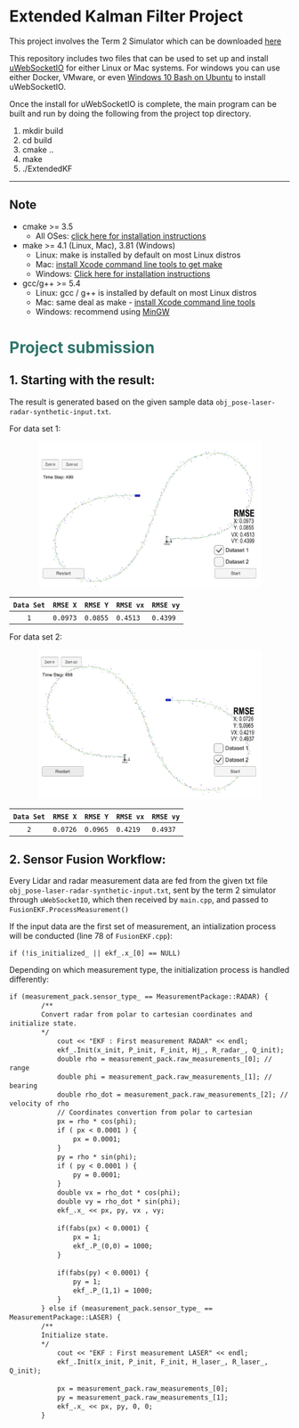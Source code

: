 # Extended Kalman Filter Project
This project involves the Term 2 Simulator which can be downloaded [here](https://github.com/udacity/self-driving-car-sim/releases)

This repository includes two files that can be used to set up and install [uWebSocketIO](https://github.com/uWebSockets/uWebSockets) for either Linux or Mac systems. For windows you can use either Docker, VMware, or even [Windows 10 Bash on Ubuntu](https://www.howtogeek.com/249966/how-to-install-and-use-the-linux-bash-shell-on-windows-10/) to install uWebSocketIO.

Once the install for uWebSocketIO is complete, the main program can be built and run by doing the following from the project top directory.

1. mkdir build
2. cd build
3. cmake ..
4. make
5. ./ExtendedKF

---

## Note

* cmake >= 3.5
  * All OSes: [click here for installation instructions](https://cmake.org/install/)
* make >= 4.1 (Linux, Mac), 3.81 (Windows)
  * Linux: make is installed by default on most Linux distros
  * Mac: [install Xcode command line tools to get make](https://developer.apple.com/xcode/features/)
  * Windows: [Click here for installation instructions](http://gnuwin32.sourceforge.net/packages/make.htm)
* gcc/g++ >= 5.4
  * Linux: gcc / g++ is installed by default on most Linux distros
  * Mac: same deal as make - [install Xcode command line tools](https://developer.apple.com/xcode/features/)
  * Windows: recommend using [MinGW](http://www.mingw.org/)

# <span style = "color: #2F766D"> Project submission </span>

## 1. Starting with the result:

The result is generated based on the given sample data `obj_pose-laser-radar-synthetic-input.txt`.

For data set 1:
<center>

<img src = "./pictures/data1.png" alt = "data set 1 result" width = "400px">

| `Data Set` | `RMSE X` | `RMSE Y` | `RMSE vx` | `RMSE vy` |
|------------|----------|----------|-----------|-----------|
| <center>`1`</center>| `0.0973` | `0.0855` | `0.4513`  | `0.4399`  |
</center>

For data set 2:

<center>
<img src = "./pictures/data2.png" alt = "data set 2 result" width = "400px">

| `Data Set` | `RMSE X` | `RMSE Y` | `RMSE vx` | `RMSE vy` |
|------------|----------|----------|-----------|-----------|
| <center>`2`</center>| `0.0726` | `0.0965` | `0.4219`  | `0.4937`  |
</center>

## 2. Sensor Fusion Workflow:

<!-- <center><img src = "./pictures/flow.png" alt = "Overview of process measurement" width = "600px"></center> -->

Every Lidar and radar measurement data are fed from the given txt file `obj_pose-laser-radar-synthetic-input.txt`, sent by the term 2 simulator through `uWebSocketIO`, which then received by `main.cpp`, and passed to `FusionEKF.ProcessMeasurement()`

If the input data are the first set of measurement, an intialization process will be conducted (line 78 of `FusionEKF.cpp`):
<pre><code>if (!is_initialized_ || ekf_.x_[0] == NULL)
</code></pre>

Depending on which measurement type, the initialization process is handled differently:

<pre><code>if (measurement_pack.sensor_type_ == MeasurementPackage::RADAR) {
        /**
        Convert radar from polar to cartesian coordinates and initialize state.
        */
            cout << "EKF : First measurement RADAR" << endl;
            ekf_.Init(x_init, P_init, F_init, Hj_, R_radar_, Q_init);
			double rho = measurement_pack.raw_measurements_[0]; // range
  	  		double phi = measurement_pack.raw_measurements_[1]; // bearing
  	  		double rho_dot = measurement_pack.raw_measurements_[2]; // velocity of rho
  	  		// Coordinates convertion from polar to cartesian
  	  		px = rho * cos(phi);
      		if ( px < 0.0001 ) {
        		px = 0.0001;
      		}
  	  		py = rho * sin(phi);
      		if ( py < 0.0001 ) {
        		py = 0.0001;
      		}
  	  		double vx = rho_dot * cos(phi);
  	  		double vy = rho_dot * sin(phi);
      		ekf_.x_ << px, py, vx , vy;

            if(fabs(px) < 0.0001) {
                px = 1;
                ekf_.P_(0,0) = 1000;
            }

            if(fabs(py) < 0.0001) {
                py = 1;
                ekf_.P_(1,1) = 1000;
            }
        } else if (measurement_pack.sensor_type_ == MeasurementPackage::LASER) {
        /**
        Initialize state.
        */
            cout << "EKF : First measurement LASER" << endl;
            ekf_.Init(x_init, P_init, F_init, H_laser_, R_laser_, Q_init);

            px = measurement_pack.raw_measurements_[0];
            py = measurement_pack.raw_measurements_[1];
      	    ekf_.x_ << px, py, 0, 0;
        }
</code></pre>